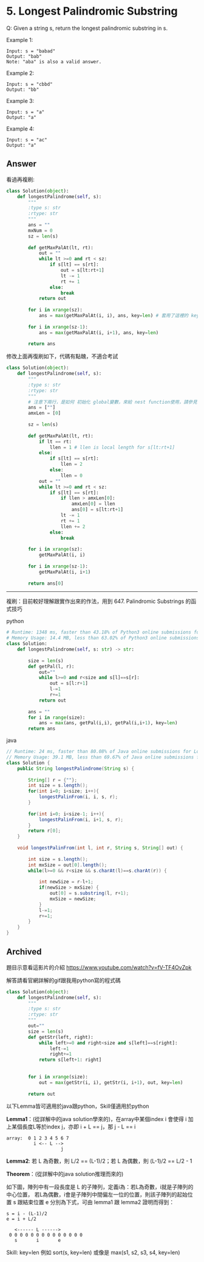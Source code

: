 # 5. Longest Palindromic Substring
Q: Given a string s, return the longest palindromic substring in s.

 

Example 1:
```
Input: s = "babad"
Output: "bab"
Note: "aba" is also a valid answer.
```
Example 2:
```
Input: s = "cbbd"
Output: "bb"
```
Example 3:
```
Input: s = "a"
Output: "a"
```
Example 4:
```
Input: s = "ac"
Output: "a"
```

## Answer
看過再複刷:
```python
class Solution(object):
    def longestPalindrome(self, s):
        """
        :type s: str
        :rtype: str
        """
        ans = ""
        mxNum = 0
        sz = len(s)
        
        def getMaxPalAt(lt, rt):
            out = ""
            while lt >=0 and rt < sz:
                if s[lt] == s[rt]:
                    out = s[lt:rt+1]
                    lt -= 1
                    rt += 1
                else:
                    break
            return out
        
        for i in xrange(sz):
            ans = max(getMaxPalAt(i, i), ans, key=len) # 套用了這裡的 key=len之後，會回傳前面參數裡 len最大的參數
            
        for i in xrange(sz-1):
            ans = max(getMaxPalAt(i, i+1), ans, key=len)
            
        return ans
```
修改上面再復刷如下，代碼有點醜，不適合考試
```python
class Solution(object):
    def longestPalindrome(self, s):
        """
        :type s: str
        :rtype: str
        """
        # 注意下兩行，是如何 初始化 global變數，來給 nest function使用，請參見 [UnboundLocalError with nested function scopes](https://stackoverflow.com/questions/2609518/unboundlocalerror-with-nested-function-scopes/2609593#2609593)
        ans = [""]
        amxLen = [0]
        
        sz = len(s)
        
        def getMaxPalAt(lt, rt):
            if lt == rt:
                llen = 1 # llen is local length for s[lt:rt+1]
            else:
                if s[lt] == s[rt]:
                    llen = 2
                else:
                    llen = 0
            out = ""
            while lt >=0 and rt < sz:
                if s[lt] == s[rt]:
                    if llen > amxLen[0]:
                        amxLen[0] = llen
                        ans[0] = s[lt:rt+1]
                    lt -= 1
                    rt += 1
                    llen += 2
                else:
                    break
        
        for i in xrange(sz):
            getMaxPalAt(i, i)
            
        for i in xrange(sz-1):
            getMaxPalAt(i, i+1)
            
        return ans[0]
```
---------
複刷：目前較好理解跟實作出來的作法，用到 647. Palindromic Substrings 的函式技巧

python
```python
# Runtime: 1348 ms, faster than 43.18% of Python3 online submissions for Longest Palindromic Substring.
# Memory Usage: 14.4 MB, less than 63.02% of Python3 online submissions for Longest Palindromic Substring.
class Solution:
    def longestPalindrome(self, s: str) -> str:
        
        size = len(s)
        def getPal(l, r):
            out=""
            while l>=0 and r<size and s[l]==s[r]:
                out = s[l:r+1]
                l-=1
                r+=1
            return out
        
        ans = ""
        for i in range(size):
            ans = max(ans, getPal(i,i), getPal(i,i+1), key=len)
        return ans
```

java
```java
// Runtime: 24 ms, faster than 80.08% of Java online submissions for Longest Palindromic Substring.
// Memory Usage: 39.1 MB, less than 69.67% of Java online submissions for Longest Palindromic Substring.
class Solution {
    public String longestPalindrome(String s) {
        
        String[] r = {""};
        int size = s.length();
        for(int i=0; i<size; i++){
            longestPalinFrom(i, i, s, r);
        }
        
        for(int i=0; i<size-1; i++){
            longestPalinFrom(i, i+1, s, r);
        }
        return r[0];
    }
    
    void longestPalinFrom(int l, int r, String s, String[] out) {
        
        int size = s.length();
        int mxSize = out[0].length();
        while(l>=0 && r<size && s.charAt(l)==s.charAt(r)) {
            
            int newSize = r-l+1;
            if(newSize > mxSize) {
                out[0] = s.substring(l, r+1);
                mxSize = newSize;
            }
            l-=1;
            r+=1;
        }
    }
}
```

## Archived
題目示意看這影片的介紹
https://www.youtube.com/watch?v=fV-TF4OvZpk

解答請看官網詳解的gif跟我用python寫的程式碼
```python
class Solution(object):
    def longestPalindrome(self, s):
        """
        :type s: str
        :rtype: str
        """
        out=""
        size = len(s)
        def getStr(left, right):
            while left>=0 and right<size and s[left]==s[right]:
                left-=1
                right+=1
            return s[left+1: right]
            
            
        for i in xrange(size):
            out = max(getStr(i, i), getStr(i, i+1), out, key=len)
            
        return out
```
以下Lemma皆可適用於java跟python，Skill僅適用於python

**Lemma1**：(從詳解中的java solution學來的)，在array中某個index i 會使得 i 加上某個長度L等於index j，亦即 i + L == j，那 j - L == i
```
array:  0 1 2 3 4 5 6 7 
          i <-- L -->
                    j
```
**Lemma2**:
若 L 為奇數，則 L/2 == (L-1)/2；若 L 為偶數，則 (L-1)/2 == L/2 - 1


**Theorem**：(從詳解中的java solution推理而來的)

如下圖，陣列中有一段長度是 L 的子陣列，定義i為：若L為奇數，i就是子陣列的中心位置，
若L為偶數，i會是子陣列中間偏左一位的位置，則該子陣列的起始位置 s 跟結束位置 e 分別為下式，可由 lemma1 跟 lemma2 證明而得到：
```
s = i - (L-1)/2
e = i + L/2

   <------ L ------> 
 0 0 0 0 0 0 0 0 0 0 0 0 0 0
   s       i       e
```
Skill: key=len  例如 sort(s, key=len)   或像是   max(s1, s2, s3, s4, key=len)
